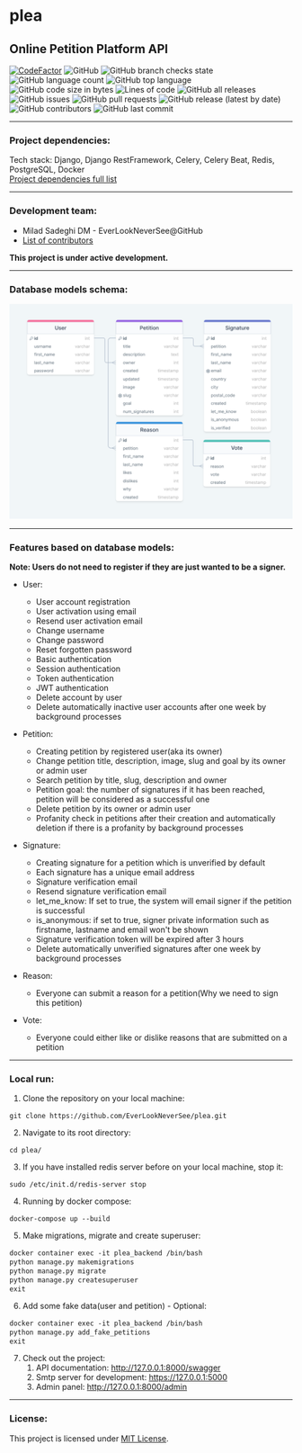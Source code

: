# plea
## Online Petition Platform API
[![CodeFactor](https://www.codefactor.io/repository/github/everlookneversee/plea/badge)](https://www.codefactor.io/repository/github/everlookneversee/plea)
![GitHub](https://img.shields.io/github/license/EverLookNeverSee/plea)
![GitHub branch checks state](https://img.shields.io/github/checks-status/EverLookNeverSee/plea/main)
![GitHub language count](https://img.shields.io/github/languages/count/EverLookNeverSee/plea)
![GitHub top language](https://img.shields.io/github/languages/top/EverLookNeverSee/plea)
![GitHub code size in bytes](https://img.shields.io/github/languages/code-size/EverLookNeverSee/plea)
![Lines of code](https://img.shields.io/tokei/lines/github/EverLookNeverSee/plea)
![GitHub all releases](https://img.shields.io/github/downloads/EverLookNeverSee/plea/total)
![GitHub issues](https://img.shields.io/github/issues-raw/EverLookNeverSee/plea)
![GitHub pull requests](https://img.shields.io/github/issues-pr-raw/EverLookNeverSee/plea)
![GitHub release (latest by date)](https://img.shields.io/github/v/release/EverLookNeverSee/plea)
![GitHub contributors](https://img.shields.io/github/contributors/EverLookNeverSee/plea)
![GitHub last commit](https://img.shields.io/github/last-commit/EverLookNeverSee/plea)

---

### Project dependencies:
Tech stack: Django, Django RestFramework, Celery, Celery Beat, Redis, PostgreSQL, Docker  
[Project dependencies full list](requirements.txt)

---

### Development team:
* Milad Sadeghi DM - EverLookNeverSee@GitHub
* [List of contributors](https://github.com/EverLookNeverSee/plea/graphs/contributors)

**This project is under active development.**

---

### Database models schema:
![Database models schema](db_models_structure.png)


---

### Features based on database models:
**Note: Users do not need to register if they are just wanted to be a signer.**
* User:
  * User account registration
  * User activation using email
  * Resend user activation email
  * Change username
  * Change password
  * Reset forgotten password
  * Basic authentication
  * Session authentication
  * Token authentication
  * JWT authentication
  * Delete account by user
  * Delete automatically inactive user accounts after one week by background processes

* Petition:
  * Creating petition by registered user(aka its owner)
  * Change petition title, description, image, slug and goal by its owner or admin user
  * Search petition by title, slug, description and owner
  * Petition goal: the number of signatures if it has been reached, petition will be considered as a successful one
  * Delete petition by its owner or admin user
  * Profanity check in petitions after their creation and automatically deletion if there is a profanity by background processes

* Signature:
  * Creating signature for a petition which is unverified by default
  * Each signature has a unique email address
  * Signature verification email
  * Resend signature verification email
  * let_me_know: If set to true, the system will email signer if the petition is successful
  * is_anonymous: if set to true, signer private information such as firstname, lastname and email won't be shown
  * Signature verification token will be expired after 3 hours
  * Delete automatically unverified signatures after one week by background processes

* Reason:
  * Everyone can submit a reason for a petition(Why we need to sign this petition)

* Vote:
  * Everyone could either like or dislike reasons that are submitted on a petition

---

### Local run:
1. Clone the repository on your local machine:
```shell
git clone https://github.com/EverLookNeverSee/plea.git
```
2. Navigate to its root directory:
```shell
cd plea/
```
3. If you have installed redis server before on your local machine, stop it:
```shell
sudo /etc/init.d/redis-server stop
```
4. Running by docker compose:
```shell
docker-compose up --build
```
5. Make migrations, migrate and create superuser:
```shell
docker container exec -it plea_backend /bin/bash
python manage.py makemigrations
python manage.py migrate
python manage.py createsuperuser
exit
```
6. Add some fake data(user and petition) - Optional:
```shell
docker container exec -it plea_backend /bin/bash
python manage.py add_fake_petitions
exit 
```
7. Check out the project:
   1. API documentation: http://127.0.0.1:8000/swagger
   2. Smtp server for development: https://127.0.0.1:5000
   3. Admin panel: http://127.0.0.1:8000/admin

---

### License:
This project is licensed under [MIT License](LICENSE).
